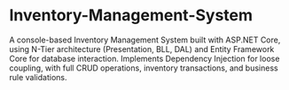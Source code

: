 # Inventory-Management-System
A console-based Inventory Management System built with ASP.NET Core, using N-Tier architecture (Presentation, BLL, DAL) and Entity Framework Core for database interaction. Implements Dependency Injection for loose coupling, with full CRUD operations, inventory transactions, and business rule validations.
